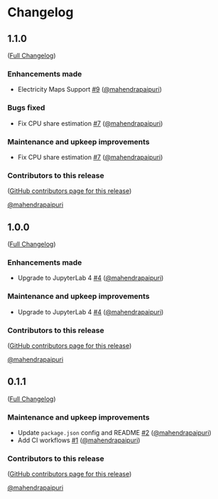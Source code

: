 # Changelog

<!-- <START NEW CHANGELOG ENTRY> -->

## 1.1.0

([Full Changelog](https://github.com/mahendrapaipuri/jupyter-power-usage/compare/v1.0.0...43f5a12b352e65bd810d75bb06608e605836ca4c))

### Enhancements made

- Electricity Maps Support [#9](https://github.com/mahendrapaipuri/jupyter-power-usage/pull/9) ([@mahendrapaipuri](https://github.com/mahendrapaipuri))

### Bugs fixed

- Fix CPU share estimation [#7](https://github.com/mahendrapaipuri/jupyter-power-usage/pull/7) ([@mahendrapaipuri](https://github.com/mahendrapaipuri))

### Maintenance and upkeep improvements

- Fix CPU share estimation [#7](https://github.com/mahendrapaipuri/jupyter-power-usage/pull/7) ([@mahendrapaipuri](https://github.com/mahendrapaipuri))

### Contributors to this release

([GitHub contributors page for this release](https://github.com/mahendrapaipuri/jupyter-power-usage/graphs/contributors?from=2023-10-12&to=2024-04-03&type=c))

[@mahendrapaipuri](https://github.com/search?q=repo%3Amahendrapaipuri%2Fjupyter-power-usage+involves%3Amahendrapaipuri+updated%3A2023-10-12..2024-04-03&type=Issues)

<!-- <END NEW CHANGELOG ENTRY> -->

## 1.0.0

([Full Changelog](https://github.com/mahendrapaipuri/jupyter-power-usage/compare/v0.1.1...62b1ee6d0ed0a662330c0156807b07e493eeb85a))

### Enhancements made

- Upgrade to JupyterLab 4 [#4](https://github.com/mahendrapaipuri/jupyter-power-usage/pull/4) ([@mahendrapaipuri](https://github.com/mahendrapaipuri))

### Maintenance and upkeep improvements

- Upgrade to JupyterLab 4 [#4](https://github.com/mahendrapaipuri/jupyter-power-usage/pull/4) ([@mahendrapaipuri](https://github.com/mahendrapaipuri))

### Contributors to this release

([GitHub contributors page for this release](https://github.com/mahendrapaipuri/jupyter-power-usage/graphs/contributors?from=2023-10-12&to=2023-10-12&type=c))

[@mahendrapaipuri](https://github.com/search?q=repo%3Amahendrapaipuri%2Fjupyter-power-usage+involves%3Amahendrapaipuri+updated%3A2023-10-12..2023-10-12&type=Issues)

## 0.1.1

([Full Changelog](https://github.com/mahendrapaipuri/jupyter-power-usage/compare/3b718a62b80160933904e991b2ebde25598434a5...d8fc444ef94e53dab89ce84192927d215558a82e))

### Maintenance and upkeep improvements

- Update `package.json` config and README [#2](https://github.com/mahendrapaipuri/jupyter-power-usage/pull/2) ([@mahendrapaipuri](https://github.com/mahendrapaipuri))
- Add CI workflows [#1](https://github.com/mahendrapaipuri/jupyter-power-usage/pull/1) ([@mahendrapaipuri](https://github.com/mahendrapaipuri))

### Contributors to this release

([GitHub contributors page for this release](https://github.com/mahendrapaipuri/jupyter-power-usage/graphs/contributors?from=2023-10-01&to=2023-10-12&type=c))

[@mahendrapaipuri](https://github.com/search?q=repo%3Amahendrapaipuri%2Fjupyter-power-usage+involves%3Amahendrapaipuri+updated%3A2023-10-01..2023-10-12&type=Issues)
